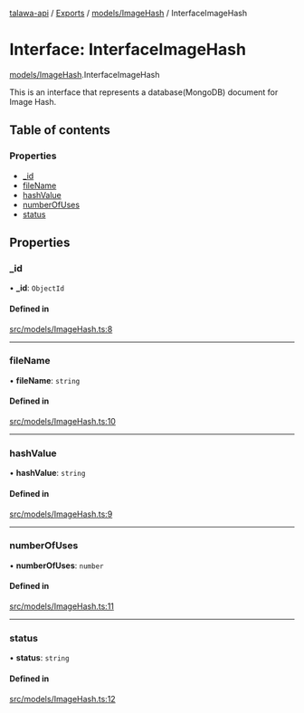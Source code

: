 [talawa-api](../README.md) / [Exports](../modules.md) / [models/ImageHash](../modules/models_ImageHash.md) / InterfaceImageHash

# Interface: InterfaceImageHash

[models/ImageHash](../modules/models_ImageHash.md).InterfaceImageHash

This is an interface that represents a database(MongoDB) document for Image Hash.

## Table of contents

### Properties

- [\_id](models_ImageHash.InterfaceImageHash.md#_id)
- [fileName](models_ImageHash.InterfaceImageHash.md#filename)
- [hashValue](models_ImageHash.InterfaceImageHash.md#hashvalue)
- [numberOfUses](models_ImageHash.InterfaceImageHash.md#numberofuses)
- [status](models_ImageHash.InterfaceImageHash.md#status)

## Properties

### \_id

• **\_id**: `ObjectId`

#### Defined in

[src/models/ImageHash.ts:8](https://github.com/PalisadoesFoundation/talawa-api/blob/3eeb2af/src/models/ImageHash.ts#L8)

___

### fileName

• **fileName**: `string`

#### Defined in

[src/models/ImageHash.ts:10](https://github.com/PalisadoesFoundation/talawa-api/blob/3eeb2af/src/models/ImageHash.ts#L10)

___

### hashValue

• **hashValue**: `string`

#### Defined in

[src/models/ImageHash.ts:9](https://github.com/PalisadoesFoundation/talawa-api/blob/3eeb2af/src/models/ImageHash.ts#L9)

___

### numberOfUses

• **numberOfUses**: `number`

#### Defined in

[src/models/ImageHash.ts:11](https://github.com/PalisadoesFoundation/talawa-api/blob/3eeb2af/src/models/ImageHash.ts#L11)

___

### status

• **status**: `string`

#### Defined in

[src/models/ImageHash.ts:12](https://github.com/PalisadoesFoundation/talawa-api/blob/3eeb2af/src/models/ImageHash.ts#L12)
